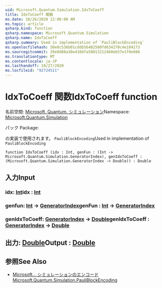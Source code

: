 ```yaml
---
uid: Microsoft.Quantum.Simulation.IdxToCoeff
title: IdxToCoeff 関数
ms.date: 10/26/2020 12:00:00 AM
ms.topic: article
qsharp.kind: function
qsharp.namespace: Microsoft.Quantum.Simulation
qsharp.name: IdxToCoeff
qsharp.summary: Used in implementation of `PauliBlockEncoding`
ms.openlocfilehash: 50e0c536b01cddb56482580fd634270c4e104173
ms.sourcegitcommit: 29e0d88a30e4166fa580132124b0eb57e1f0e986
ms.translationtype: MT
ms.contentlocale: ja-JP
ms.lasthandoff: 10/27/2020
ms.locfileid: "92724511"
---
```

# <a name="idxtocoeff-function"></a><span data-ttu-id="cfa29-102">IdxToCoeff 関数</span><span class="sxs-lookup"><span data-stu-id="cfa29-102">IdxToCoeff function</span></span>

<span data-ttu-id="cfa29-103">名前空間: [Microsoft. Quantum. シミュレーション](xref:Microsoft.Quantum.Simulation)</span><span class="sxs-lookup"><span data-stu-id="cfa29-103">Namespace: [Microsoft.Quantum.Simulation](xref:Microsoft.Quantum.Simulation)</span></span>

<span data-ttu-id="cfa29-104">パック [](https://nuget.org/packages/)</span><span class="sxs-lookup"><span data-stu-id="cfa29-104">Package: [](https://nuget.org/packages/)</span></span>


<span data-ttu-id="cfa29-105">の実装で使用されます。 `PauliBlockEncoding`</span><span class="sxs-lookup"><span data-stu-id="cfa29-105">Used in implementation of `PauliBlockEncoding`</span></span>

```qsharp
function IdxToCoeff (idx : Int, genFun : (Int -> Microsoft.Quantum.Simulation.GeneratorIndex), genIdxToCoeff : (Microsoft.Quantum.Simulation.GeneratorIndex -> Double)) : Double
```


## <a name="input"></a><span data-ttu-id="cfa29-106">入力</span><span class="sxs-lookup"><span data-stu-id="cfa29-106">Input</span></span>

### <a name="idx--int"></a><span data-ttu-id="cfa29-107">idx: [Int](xref:microsoft.quantum.lang-ref.int)</span><span class="sxs-lookup"><span data-stu-id="cfa29-107">idx : [Int](xref:microsoft.quantum.lang-ref.int)</span></span>




### <a name="genfun--int---generatorindex"></a><span data-ttu-id="cfa29-108">genfun: [Int](xref:microsoft.quantum.lang-ref.int) -> [GeneratorIndex](xref:Microsoft.Quantum.Simulation.GeneratorIndex)</span><span class="sxs-lookup"><span data-stu-id="cfa29-108">genFun : [Int](xref:microsoft.quantum.lang-ref.int) -> [GeneratorIndex](xref:Microsoft.Quantum.Simulation.GeneratorIndex)</span></span>




### <a name="genidxtocoeff--generatorindex---double"></a><span data-ttu-id="cfa29-109">genIdxToCoeff: [GeneratorIndex](xref:Microsoft.Quantum.Simulation.GeneratorIndex) -> [Double](xref:microsoft.quantum.lang-ref.double)</span><span class="sxs-lookup"><span data-stu-id="cfa29-109">genIdxToCoeff : [GeneratorIndex](xref:Microsoft.Quantum.Simulation.GeneratorIndex) -> [Double](xref:microsoft.quantum.lang-ref.double)</span></span>





## <a name="output--double"></a><span data-ttu-id="cfa29-110">出力: [Double](xref:microsoft.quantum.lang-ref.double)</span><span class="sxs-lookup"><span data-stu-id="cfa29-110">Output : [Double](xref:microsoft.quantum.lang-ref.double)</span></span>



## <a name="see-also"></a><span data-ttu-id="cfa29-111">参照</span><span class="sxs-lookup"><span data-stu-id="cfa29-111">See Also</span></span>

- [<span data-ttu-id="cfa29-112">Microsoft... シミュレーションのエンコード</span><span class="sxs-lookup"><span data-stu-id="cfa29-112">Microsoft.Quantum.Simulation.PauliBlockEncoding</span></span>](xref:Microsoft.Quantum.Simulation.PauliBlockEncoding)